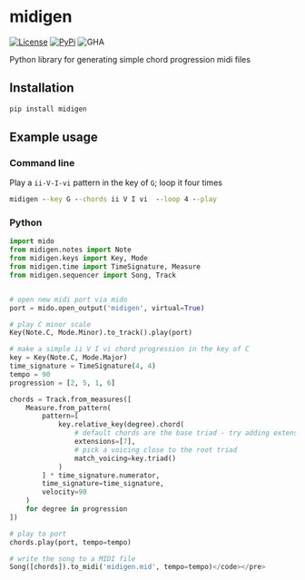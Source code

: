# midigen
[![License](https://img.shields.io/github/license/dbjohnson/midigen.svg)]()
[![PyPi](https://img.shields.io/pypi/v/midigen.svg)](https://pypi.python.org/pypi/midigen)
![GHA](https://github.com/dbjohnson/midigen/actions/workflows/tests.yml/badge.svg)


Python library for generating simple chord progression midi files

## Installation
```cmd
pip install midigen
```

## Example usage
### Command line

Play a `ii-V-I-vi` pattern in the key of `G`; loop it four times 
```cmd
midigen --key G --chords ii V I vi  --loop 4 --play
```

### Python


```python
import mido
from midigen.notes import Note
from midigen.keys import Key, Mode
from midigen.time import TimeSignature, Measure
from midigen.sequencer import Song, Track


# open new midi port via mido
port = mido.open_output('midigen', virtual=True)

# play C minor scale
Key(Note.C, Mode.Minor).to_track().play(port)

# make a simple ii V I vi chord progression in the key of C
key = Key(Note.C, Mode.Major)
time_signature = TimeSignature(4, 4)
tempo = 90
progression = [2, 5, 1, 6]

chords = Track.from_measures([
    Measure.from_pattern(
        pattern=[
            key.relative_key(degree).chord(
                # default chords are the base triad - try adding extensions
                extensions=[7],
                # pick a voicing close to the root triad
                match_voicing=key.triad()
            )
        ] * time_signature.numerator,
        time_signature=time_signature,
        velocity=90
    )
    for degree in progression
])

# play to port
chords.play(port, tempo=tempo)

# write the song to a MIDI file
Song([chords]).to_midi('midigen.mid', tempo=tempo)</code></pre>
```
